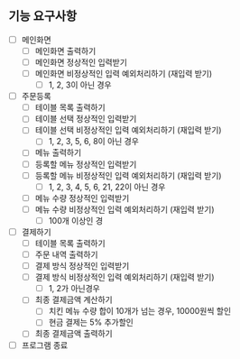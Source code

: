 ## 기능 요구사항

- [ ] 메인화면
    - [ ] 메인화면 출력하기
    - [ ] 메인화면 정상적인 입력받기
    - [ ] 메인화면 비정상적인 입력 예외처리하기 (재입력 받기)
      - [ ] 1, 2, 3이 아닌 경우
- [ ] 주문등록
  - [ ] 테이블 목록 출력하기
  - [ ] 테이블 선택 정상적인 입력받기
  - [ ] 테이블 선택 비정상적인 입력 예외처리하기 (재입력 받기)
    - [ ] 1, 2, 3, 5, 6, 8이 아닌 경우
  - [ ] 메뉴 출력하기
  - [ ] 등록할 메뉴 정상적인 입력받기
  - [ ] 등록할 메뉴 비정상적인 입력 예외처리하기 (재입력 받기)
    - [ ] 1, 2, 3, 4, 5, 6, 21, 22이 아닌 경우
  - [ ] 메뉴 수량 정상적인 입력받기
  - [ ] 메뉴 수량 비정상적인 입력 예외처리하기 (재입력 받기)
    - [ ] 100개 이상인 경
- [ ] 결제하기
  - [ ] 테이블 목록 출력하기
  - [ ] 주문 내역 출력하기
  - [ ] 결제 방식 정상적인 입력받기
  - [ ] 결제 방식 비정상적인 입력 예외처리하기 (재입력 받기)
    - [ ] 1, 2가 아닌경우
  - [ ] 최종 결제금액 계산하기
    - [ ] 치킨 메뉴 수량 합이 10개가 넘는 경우, 10000원씩 할인
    - [ ] 현금 결제는 5% 추가할인
  - [ ] 최종 결제금액 출력하기
- [ ] 프로그램 종료